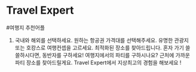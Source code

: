 # Travel Expert
#여행지 추천어플

1. 국내와 해외를 선택하세요.
원하는 항공권 가격대를 선택해주세요.
유명한 관광지 또는 호캉스로 여행컨셉을 고르세요.
최적화된 장소를 찾아드립니다.
혼자 가기 쓸쓸하시다면, 동반자를 구하세요! 
여행지에서의 파티를 구하시나요?
근처에 가까운 파티 장소를 찾아드릴게요. 
Travel Expert에서 지상최고의 경험을 해보세요 ! 
